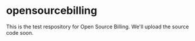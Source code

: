 opensourcebilling
=================

This is the test respository for Open Source Billing. We'll upload the source code soon.